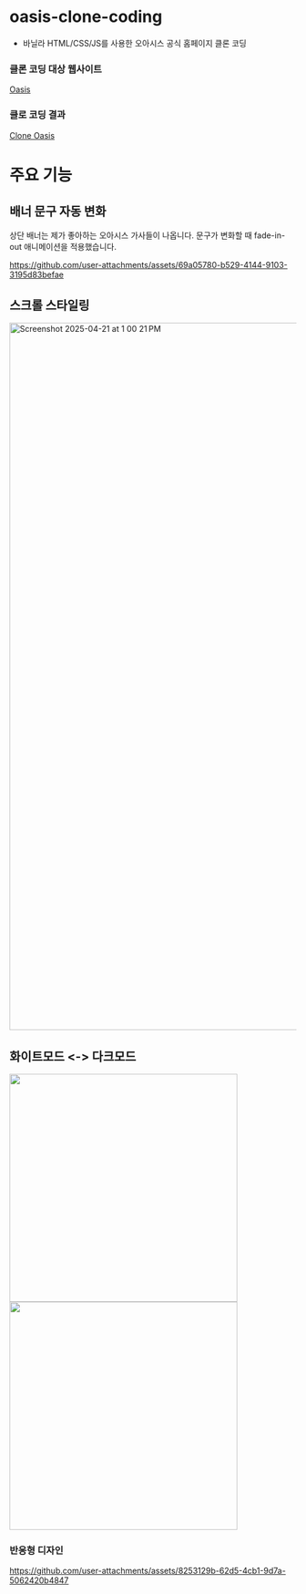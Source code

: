 # oasis-clone-coding

- 바닐라 HTML/CSS/JS를 사용한 오아시스 공식 홈페이지 클론 코딩

### 클론 코딩 대상 웹사이트

[Oasis](https://oasisinet.com/)

### 클로 코딩 결과

[Clone Oasis](https://jaehyunlee123.github.io/oasis-clone-coding/)

# 주요 기능

## 배너 문구 자동 변화

상단 배너는 제가 좋아하는 오아시스 가사들이 나옵니다.
문구가 변화할 때 fade-in-out 애니메이션을 적용했습니다.

https://github.com/user-attachments/assets/69a05780-b529-4144-9103-3195d83befae

## 스크롤 스타일링
<img width="1241" alt="Screenshot 2025-04-21 at 1 00 21 PM" src="https://github.com/user-attachments/assets/ee06bdb4-6a4b-4f7e-acd9-c999e1d0370c" />

## 화이트모드 <-> 다크모드

<p float="left">
  <img src="https://github.com/user-attachments/assets/94c63054-d154-4ea2-ada6-136f63f8ace9" width="400px" style="margin-right: 10px;" />
  <img src="https://github.com/user-attachments/assets/89ad3c93-8a48-4fed-889f-7adfb550d4ed" width="400px" />
</p>



### 반응형 디자인

https://github.com/user-attachments/assets/8253129b-62d5-4cb1-9d7a-5062420b4847
